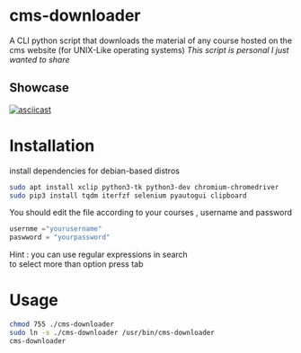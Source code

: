 # cms-downloader
A CLI python script that downloads the material of any course hosted on the  cms website (for UNIX-Like operating systems)
*This script is personal I just wanted to share*
## Showcase

[![asciicast](https://asciinema.org/a/K1QAHRyrFyj2Hzulc0y8KXrYa.svg)](https://asciinema.org/a/K1QAHRyrFyj2Hzulc0y8KXrYa)


# Installation
install dependencies for debian-based distros
```bash
sudo apt install xclip python3-tk python3-dev chromium-chromedriver 
sudo pip3 install tqdm iterfzf selenium pyautogui clipboard 
```
You should edit the file according to your courses , username and password
```python
usernme ="yourusername"
paswword = "yourpassword"
```
Hint : you can use regular expressions in search </br>
to select more than option press tab
# Usage
```bash
chmod 755 ./cms-downloader
sudo ln -s ./cms-downloader /usr/bin/cms-downloader 
cms-downloader
```
